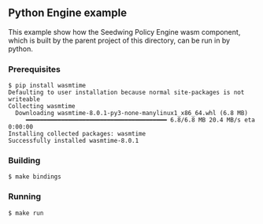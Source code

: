 ## Python Engine example
This example show how the Seedwing Policy Engine wasm component, which is built
by the parent project of this directory, can be run in by python.

### Prerequisites
```console
$ pip install wasmtime
Defaulting to user installation because normal site-packages is not writeable
Collecting wasmtime
  Downloading wasmtime-8.0.1-py3-none-manylinux1_x86_64.whl (6.8 MB)
     ━━━━━━━━━━━━━━━━━━━━━━━━━━━━━━━━━━━━━━━━ 6.8/6.8 MB 20.4 MB/s eta 0:00:00
Installing collected packages: wasmtime
Successfully installed wasmtime-8.0.1
```

### Building
```console
$ make bindings
```

### Running
```console
$ make run
```
